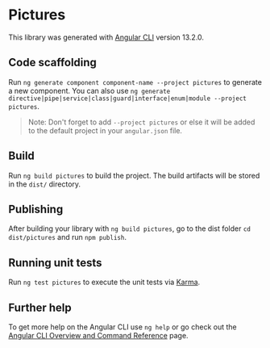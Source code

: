 # Pictures

This library was generated with [Angular CLI](https://github.com/angular/angular-cli) version 13.2.0.

## Code scaffolding

Run `ng generate component component-name --project pictures` to generate a new component. You can also use `ng generate directive|pipe|service|class|guard|interface|enum|module --project pictures`.
> Note: Don't forget to add `--project pictures` or else it will be added to the default project in your `angular.json` file. 

## Build

Run `ng build pictures` to build the project. The build artifacts will be stored in the `dist/` directory.

## Publishing

After building your library with `ng build pictures`, go to the dist folder `cd dist/pictures` and run `npm publish`.

## Running unit tests

Run `ng test pictures` to execute the unit tests via [Karma](https://karma-runner.github.io).

## Further help

To get more help on the Angular CLI use `ng help` or go check out the [Angular CLI Overview and Command Reference](https://angular.io/cli) page.
